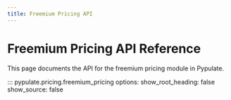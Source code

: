 ```yaml
---
title: Freemium Pricing API
---
```


# Freemium Pricing API Reference

This page documents the API for the freemium pricing module in Pypulate.

::: pypulate.pricing.freemium_pricing
    options:
      show_root_heading: false
      show_source: false 